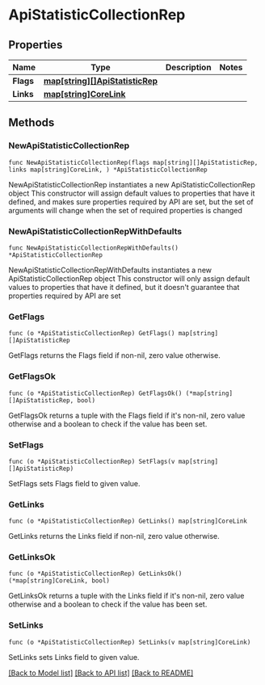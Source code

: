 # ApiStatisticCollectionRep

## Properties

Name | Type | Description | Notes
------------ | ------------- | ------------- | -------------
**Flags** | [**map[string][]ApiStatisticRep**](array.md) |  | 
**Links** | [**map[string]CoreLink**](CoreLink.md) |  | 

## Methods

### NewApiStatisticCollectionRep

`func NewApiStatisticCollectionRep(flags map[string][]ApiStatisticRep, links map[string]CoreLink, ) *ApiStatisticCollectionRep`

NewApiStatisticCollectionRep instantiates a new ApiStatisticCollectionRep object
This constructor will assign default values to properties that have it defined,
and makes sure properties required by API are set, but the set of arguments
will change when the set of required properties is changed

### NewApiStatisticCollectionRepWithDefaults

`func NewApiStatisticCollectionRepWithDefaults() *ApiStatisticCollectionRep`

NewApiStatisticCollectionRepWithDefaults instantiates a new ApiStatisticCollectionRep object
This constructor will only assign default values to properties that have it defined,
but it doesn't guarantee that properties required by API are set

### GetFlags

`func (o *ApiStatisticCollectionRep) GetFlags() map[string][]ApiStatisticRep`

GetFlags returns the Flags field if non-nil, zero value otherwise.

### GetFlagsOk

`func (o *ApiStatisticCollectionRep) GetFlagsOk() (*map[string][]ApiStatisticRep, bool)`

GetFlagsOk returns a tuple with the Flags field if it's non-nil, zero value otherwise
and a boolean to check if the value has been set.

### SetFlags

`func (o *ApiStatisticCollectionRep) SetFlags(v map[string][]ApiStatisticRep)`

SetFlags sets Flags field to given value.


### GetLinks

`func (o *ApiStatisticCollectionRep) GetLinks() map[string]CoreLink`

GetLinks returns the Links field if non-nil, zero value otherwise.

### GetLinksOk

`func (o *ApiStatisticCollectionRep) GetLinksOk() (*map[string]CoreLink, bool)`

GetLinksOk returns a tuple with the Links field if it's non-nil, zero value otherwise
and a boolean to check if the value has been set.

### SetLinks

`func (o *ApiStatisticCollectionRep) SetLinks(v map[string]CoreLink)`

SetLinks sets Links field to given value.



[[Back to Model list]](../README.md#documentation-for-models) [[Back to API list]](../README.md#documentation-for-api-endpoints) [[Back to README]](../README.md)


